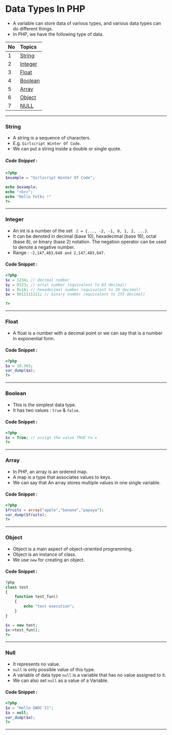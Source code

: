 # Data Types In PHP
- A variable can store data of various types, and various data types can do different things.
- In PHP, we have the following type of data.

| No            | Topics    |  
| ------------- |:-------------| 
| 1             | [String](#string) |
| 2             | [Integer](#integer) |
| 3             | [Float](#float) |
| 4             | [Boolean](#boolean) |
| 5             | [Array](#array) |
| 6             | [Object](#object) |
| 7             | [NULL](#null) |
---
### String
- A string is a sequence of characters.
- E.g. `Girlscript Winter Of Code`.
- We can put a string inside a double or single quote.
##### Code Snippet :
```php
<?php
$example = "Girlscript Winter Of Code";

echo $example;
echo "<br>";
echo "Hello Folks !"
?>
```
---
### Integer
- An int is a number of the set ` ℤ = {..., -2, -1, 0, 1, 2, ...}`.
- It can be denoted in decimal (base 10), hexadecimal (base 16), octal (base 8), or binary (base 2) notation. The negation operator can be used to denote a negative number.
- Range : `-2,147,483,648 and 2,147,483,647.`
#### Code Snippet :
```php
<?php
$x = 1234; // decimal number
$y = 0123; // octal number (equivalent to 83 decimal)
$z = 0x1A; // hexadecimal number (equivalent to 26 decimal)
$w = 0b11111111; // binary number (equivalent to 255 decimal)

?>
```
---
### Float
- A float is a number with a decimal point or we can say that is a number in exponential form.
#### Code Snippet :
```php
<?php
$a = 10.365;
var_dump($a);
?>
```
---
### Boolean
- This is the simplest data type.
- It has two values : `true` & `false`.
#### Code Snippet :
```php
<?php
$x = True; // assign the value TRUE to x
?>
```
---
### Array
- In PHP, an array is an ordered map.
- A map is a type that associates values to keys.
- We can say that An array stores multiple values in one single variable.
#### Code Snippet :
```php
<?php
$fruits = array("apple","banana","papaya");
var_dump($fruits);
?>
```
---
### Object
- Object is a main aspect of object-oriented programming.
- Object is an instance of class.
- We use `new` for creating an object.
#### Code Snippet :
```php
?php
class test
{
    function test_fun()
    {
        echo "test execution"; 
    }
}

$x = new test;
$x->test_fun();
?>
```
---
### Null
- It represents no value.
- `null` is only possible value of this type.
- A variable of data type `null` is a variable that has no value assigned to it.
- We can also set `null` as a value of a Variable.
#### Code Snippet :
```php
<?php
$a = "Hello GWOC'21";
$a = null;
var_dump($a);
?>
```
---
